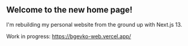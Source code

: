 ## Welcome to the new home page!
I'm rebuilding my personal website from the ground up with Next.js 13.

Work in progress:
https://bgevko-web.vercel.app/
